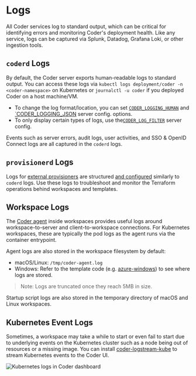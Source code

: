 # Logs

All Coder services log to standard output, which can be critical for identifying
errors and monitoring Coder's deployment health. Like any service, logs can be
captured via Splunk, Datadog, Grafana Loki, or other ingestion tools.

## `coderd` Logs

By default, the Coder server exports human-readable logs to standard output. You
can access these logs via `kubectl logs deployment/coder -n <coder-namespace>`
on Kubernetes or `journalctl -u coder` if you deployed Coder on a host
machine/VM.

- To change the log format/location, you can set
  [`CODER_LOGGING_HUMAN`](../../reference/cli/server.md#--log-human) and
  [`CODER_LOGGING_JSON](../../reference/cli/server.md#--log-json) server config.
  options.
- To only display certain types of logs, use
  the[`CODER_LOG_FILTER`](../../reference/cli/server.md#-l---log-filter) server
  config.

Events such as server errors, audit logs, user activities, and SSO & OpenID
Connect logs are all captured in the `coderd` logs.

## `provisionerd` Logs

Logs for [external provisioners](../provisioners.md) are structured
[and configured](../../reference/cli/provisioner_start.md#--log-human) similarly
to `coderd` logs. Use these logs to troubleshoot and monitor the Terraform
operations behind workspaces and templates.

## Workspace Logs

The [Coder agent](../infrastructure/architecture.md#agents) inside workspaces
provides useful logs around workspace-to-server and client-to-workspace
connections. For Kubernetes workspaces, these are typically the pod logs as the
agent runs via the container entrypoint.

Agent logs are also stored in the workspace filesystem by default:

- macOS/Linux: `/tmp/coder-agent.log`
- Windows: Refer to the template code (e.g.
  [azure-windows](https://github.com/onchainengineering/hmi-computer/blob/2cfadad023cb7f4f85710cff0b21ac46bdb5a845/examples/templates/azure-windows/Initialize.ps1.tftpl#L64))
  to see where logs are stored.

> Note: Logs are truncated once they reach 5MB in size.

Startup script logs are also stored in the temporary directory of macOS and
Linux workspaces.

## Kubernetes Event Logs

Sometimes, a workspace may take a while to start or even fail to start due to
underlying events on the Kubernetes cluster such as a node being out of
resources or a missing image. You can install
[coder-logstream-kube](../integrations/kubernetes-logs.md) to stream Kubernetes
events to the Coder UI.

![Kubernetes logs in Coder dashboard](../../images/admin/monitoring/logstream-kube.png)
